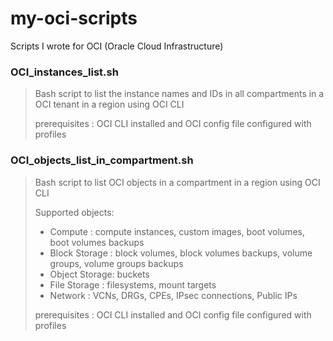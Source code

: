 # my-oci-scripts
Scripts I wrote for OCI (Oracle Cloud Infrastructure)

### OCI_instances_list.sh

> Bash script to list the instance names and IDs in all compartments in a OCI tenant in a region using OCI CLI
>
> prerequisites : OCI CLI installed and OCI config file configured with profiles

### OCI_objects_list_in_compartment.sh

> Bash script to list OCI objects in a compartment in a region using OCI CLI
>
> Supported objects:
> - Compute       : compute instances, custom images, boot volumes, boot volumes backups
> - Block Storage : block volumes, block volumes backups, volume groups, volume groups backups
> - Object Storage: buckets
> - File Storage  : filesystems, mount targets
> - Network       : VCNs, DRGs, CPEs, IPsec connections, Public IPs
>
> prerequisites : OCI CLI installed and OCI config file configured with profiles
